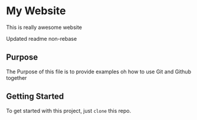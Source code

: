 # My Website


This is really awesome website

Updated readme non-rebase


## Purpose
The Purpose of this file is to provide examples
oh how to use Git and Github together

## Getting Started

To get started with this project, just `clone` this repo.

